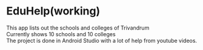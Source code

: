 # EduHelp(working)
This app lists out the schools and colleges of Trivandrum\
Currently shows 10 schools and 10 colleges\
The project is done in Android Studio with a lot of help from youtube videos.

